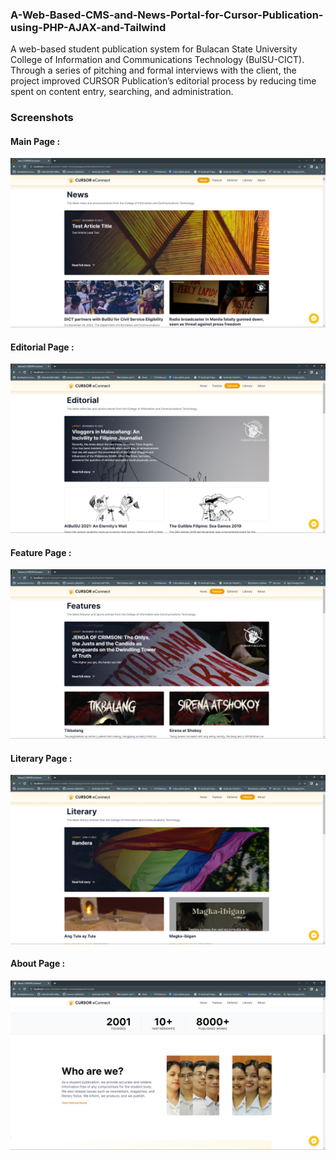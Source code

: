 ### A-Web-Based-CMS-and-News-Portal-for-Cursor-Publication-using-PHP-AJAX-and-Tailwind
A web-based student publication system for Bulacan State University College of Information and Communications Technology (BulSU-CICT). Through a series of pitching and formal interviews with the client, the project improved CURSOR Publication’s editorial process by reducing time spent on content entry, searching, and administration.


### Screenshots

#### Main Page : 
<img src="screenshots/newspage.png">

#### Editorial Page : 
<img src="screenshots/editorialpage.png">

#### Feature Page : 
<img src="screenshots/featurepage.png">

#### Literary Page : 
<img src="screenshots/literarypage.png">

#### About Page : 
<img src="screenshots/aboutpage.png">